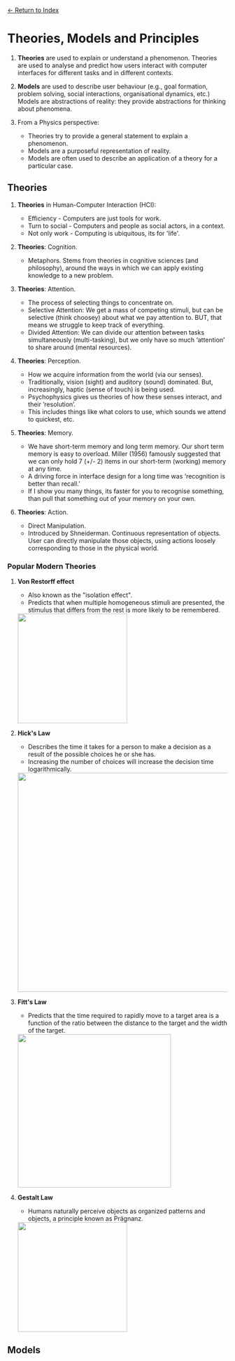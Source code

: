 [← Return to Index](https://github.com/kspra3/FIT3175-Notes)

# Theories, Models and Principles
1. **Theories** are used to explain or understand a phenomenon. Theories are
used to analyse and predict how users interact with computer
interfaces for different tasks and in different contexts.

2. **Models** are used to describe user behaviour (e.g., goal formation, problem
solving, social interactions, organisational dynamics, etc.) Models are
abstractions of reality: they provide abstractions for thinking about
phenomena.

3. From a Physics perspective:
    * Theories try to provide a general statement to explain a phenomenon.
    * Models are a purposeful representation of reality.
    * Models are often used to describe an application of a theory for a particular case.

## Theories
1. **Theories** in Human-Computer Interaction (HCI):
   * Efficiency - Computers are just tools for work.
   * Turn to social - Computers and people as social actors, in a context.
   * Not only work - Computing is ubiquitous, its for 'life'. 
   
2. **Theories**: Cognition.
   * Metaphors. Stems from theories in cognitive sciences (and philosophy), around the ways in which we can apply existing knowledge to a new problem.
   
3. **Theories**: Attention.
   * The process of selecting things to concentrate on.
   * Selective Attention: We get a mass of competing stimuli, but can be selective (think choosey) about what we pay attention to. BUT, that means we struggle to keep track of everything.
   * Divided Attention: We can divide our attention between tasks simultaneously (multi-tasking), but we only have so much ‘attention’ to share around (mental resources).
   
4. **Theories**: Perception.
   * How we acquire information from the world (via our senses). 
   * Traditionally, vision (sight) and auditory (sound) dominated. But, increasingly, haptic (sense of touch) is being used. 
   * Psychophysics gives us theories of how these senses interact, and their ’resolution’. 
   * This includes things like what colors to use, which sounds we attend to quickest, etc.

5. **Theories**: Memory.
   * We have short-term memory and long term memory. Our short term memory is easy to
overload. Miller (1956) famously suggested that we can only hold 7 (+/- 2) items in our
short-term (working) memory at any time. 
   * A driving force in interface design for a long time was ‘recognition is better than recall.’
   * If I show you many things, its faster for you to recognise something, than pull that something out of your memory on your own. 
 
6. **Theories**: Action.
   * Direct Manipulation.
   * Introduced by Shneiderman. Continuous representation of objects. User can directly manipulate those objects, using actions loosely corresponding to those in the physical world.
   
### Popular Modern Theories
1. **Von Restorff effect**
   * Also known as the "isolation effect".
   * Predicts that when multiple homogeneous stimuli are presented, the stimulus that differs from the rest is more likely to be remembered.
   <img src=https://github.com/kspra3/FIT3175-Notes/blob/master/Images/Von_Restorff.png width="250">
   
2. **Hick's Law**
   * Describes the time it takes for a person to make a decision as a result of the possible choices he or she has.
   * Increasing the number of choices will increase the decision time logarithmically.
   <img src=https://github.com/kspra3/FIT3175-Notes/blob/master/Images/hicks_law.jpg width="500">
   
3. **Fitt's Law**
   * Predicts that the time required to rapidly move to a target area is a function of the ratio between the distance to the target and the width of the target.
   <img src=https://github.com/kspra3/FIT3175-Notes/blob/master/Images/fitts_law.jpg width="350">
   
4. **Gestalt Law**
   * Humans naturally perceive objects as organized patterns and objects, a principle known as Prägnanz.
   <img src=https://github.com/kspra3/FIT3175-Notes/blob/master/Images/gestalt_law.jpg height="250">

## Models
